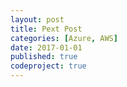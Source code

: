 ```yaml
---
layout: post
title: Pext Post
categories: [Azure, AWS]
date: 2017-01-01
published: true
codeproject: true
---
```


  

<!--more-->

